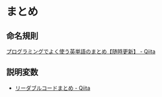 # まとめ 

## 命名規則

[プログラミングでよく使う英単語のまとめ【随時更新】 - Qiita](https://qiita.com/Ted-HM/items/7dde25dcffae4cdc7923)

## 説明変数

- [リーダブルコードまとめ - Qiita](https://qiita.com/fkrw/items/7646563a2b238fbcff9a#%EF%BC%98%E7%AB%A0%E5%B7%A8%E5%A4%A7%E3%81%AA%E5%BC%8F%E3%82%92%E5%88%86%E5%89%B2%E3%81%99%E3%82%8B)
